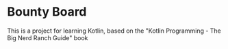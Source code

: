 # Bounty Board 

This is a project for learning Kotlin, based on the "Kotlin Programming - The Big Nerd Ranch Guide" book
